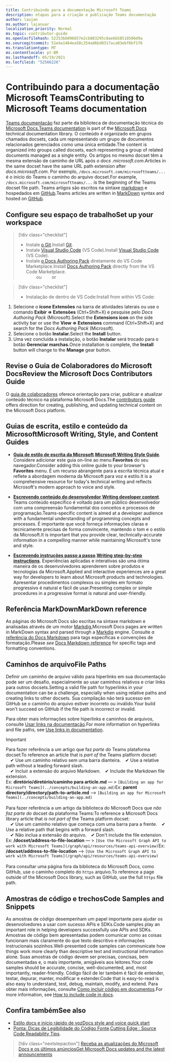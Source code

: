 ```yaml
---
title: Contribuindo para a documentação Microsoft Teams
description: etapas para a criação e publicação Teams documentação
author: laujan
ms.author: lajanuar
localization_priority: Normal
ms.topic: contributor-guide
ms.openlocfilehash: 52253bb096857e2cb883295c8ae6b58518506d9a
ms.sourcegitcommit: 51e4a1464ea58c254ad6bd0317aca03ebf6bf1f6
ms.translationtype: MT
ms.contentlocale: pt-BR
ms.lasthandoff: 05/19/2021
ms.locfileid: "52566226"
---
```

# <a name="contributing-to-microsoft-teams-documentation"></a><span data-ttu-id="ce269-103">Contribuindo para a documentação Microsoft Teams</span><span class="sxs-lookup"><span data-stu-id="ce269-103">Contributing to Microsoft Teams documentation</span></span>

<span data-ttu-id="ce269-104">[Teams documentação](/microsoftteams/platform/overview) faz parte da biblioteca de documentação técnica do [Microsoft Docs.](https://docs.microsoft.com/)</span><span class="sxs-lookup"><span data-stu-id="ce269-104">[Teams documentation](/microsoftteams/platform/overview) is part of the [Microsoft Docs](https://docs.microsoft.com/) technical documentation library.</span></span> <span data-ttu-id="ce269-105">O conteúdo é organizado em grupos chamados docsets, cada um representando um grupo de documentos relacionados gerenciados como uma única entidade.</span><span class="sxs-lookup"><span data-stu-id="ce269-105">The content is organized into groups called docsets, each representing a group of related documents managed as a single entity.</span></span> <span data-ttu-id="ce269-106">Os artigos no mesmo docset têm a mesma extensão de caminho de URL após *o docs <span></span> .microsoft.com*.</span><span class="sxs-lookup"><span data-stu-id="ce269-106">Articles in the same docset have the same URL path extension after *docs<span></span>.microsoft.com*.</span></span>  <span data-ttu-id="ce269-107">Por exemplo, `/docs.microsoft.com/microsoftteams/...` é o início do Teams o caminho do arquivo docset.</span><span class="sxs-lookup"><span data-stu-id="ce269-107">For example,  `/docs.microsoft.com/microsoftteams/...`   is the beginning of the Teams docset file path.</span></span> <span data-ttu-id="ce269-108">Teams artigos são escritos na sintaxe [markdown](#markdown-reference) e hospedados em [GitHub](https://github.com/MicrosoftDocs/msteams-docs/tree/master/msteams-platform).</span><span class="sxs-lookup"><span data-stu-id="ce269-108">Teams articles are written in  [MarkDown](#markdown-reference) syntax and hosted on [GitHub](https://github.com/MicrosoftDocs/msteams-docs/tree/master/msteams-platform).</span></span>

## <a name="set-up-your-workspace"></a><span data-ttu-id="ce269-109">Configure seu espaço de trabalho</span><span class="sxs-lookup"><span data-stu-id="ce269-109">Set up your workspace</span></span>

> [!div class="checklist"]
>
> * <span data-ttu-id="ce269-110">Instale [o Git](https://git-scm.com/book/en/v2/Getting-Started-Installing-Git).</span><span class="sxs-lookup"><span data-stu-id="ce269-110">Install [Git](https://git-scm.com/book/en/v2/Getting-Started-Installing-Git).</span></span>
> * <span data-ttu-id="ce269-111">Instale [Visual Studio Code](https://code.visualstudio.com/) (VS Code).</span><span class="sxs-lookup"><span data-stu-id="ce269-111">Install [Visual Studio Code](https://code.visualstudio.com/) (VS Code).</span></span>
> * <span data-ttu-id="ce269-112">Instale [o Docs Authoring Pack](https://marketplace.visualstudio.com/items?itemName=docsmsft.docs-authoring-pack) diretamente do VS Code Marketplace.</span><span class="sxs-lookup"><span data-stu-id="ce269-112">Install [Docs Authoring Pack](https://marketplace.visualstudio.com/items?itemName=docsmsft.docs-authoring-pack) directly from the VS Code Marketplace.</span></span>
<br><span data-ttu-id="ce269-113">&emsp;&emsp; ou</span><span class="sxs-lookup"><span data-stu-id="ce269-113">&emsp;&emsp; or</span></span>

> [!div class="checklist"]
>
> * <span data-ttu-id="ce269-114">Instalação de dentro de VS Code:</span><span class="sxs-lookup"><span data-stu-id="ce269-114">Install from within VS Code:</span></span>

   1. <span data-ttu-id="ce269-115">Selecione o **ícone Extensões** na barra de atividades laterais ou use o comando **Exibir => Extensões** (Ctrl+Shift+X) e pesquise pelo *Docs Authoring Pack* (Microsoft).</span><span class="sxs-lookup"><span data-stu-id="ce269-115">Select the **Extensions icon** on the side activity bar or use the **View => Extensions** command (Ctrl+Shift+X) and search for the *Docs Authoring Pack* (Microsoft).</span></span>
   1. <span data-ttu-id="ce269-116">Selecione o botão **Instalar.**</span><span class="sxs-lookup"><span data-stu-id="ce269-116">Select the **Install** button.</span></span>
   1. <span data-ttu-id="ce269-117">Uma vez concluída a instalação, o botão **Instalar** será trocado para o botão **Gerenciar marchas.**</span><span class="sxs-lookup"><span data-stu-id="ce269-117">Once installation is complete, the **Install** button will change to the **Manage** gear button.</span></span>

## <a name="review-the-microsoft-docs-contributors-guide"></a><span data-ttu-id="ce269-118">Revise o Guia de Colaboradores do Microsoft Docs</span><span class="sxs-lookup"><span data-stu-id="ce269-118">Review the Microsoft Docs Contributors Guide</span></span>

<span data-ttu-id="ce269-119">O [guia de colaboradores](/contribute) oferece orientação para criar, publicar e atualizar conteúdo técnico na plataforma Microsoft Docs.</span><span class="sxs-lookup"><span data-stu-id="ce269-119">The [contributors guide](/contribute) offers direction for creating, publishing, and updating technical content on the Microsoft Docs platform.</span></span>

## <a name="microsoft-writing-style-and-content-guides"></a><span data-ttu-id="ce269-120">Guias de escrita, estilo e conteúdo da Microsoft</span><span class="sxs-lookup"><span data-stu-id="ce269-120">Microsoft Writing, Style, and Content Guides</span></span>

* <span data-ttu-id="ce269-121">**[Guia de estilo de escrita da Microsoft](/style-guide/welcome)**.</span><span class="sxs-lookup"><span data-stu-id="ce269-121">**[Microsoft Writing Style Guide](/style-guide/welcome)**.</span></span> <span data-ttu-id="ce269-122">Considere adicionar este guia on-line ao menu **Favoritos** do seu navegador.</span><span class="sxs-lookup"><span data-stu-id="ce269-122">Consider adding this online guide  to your browser's **Favorites** menu.</span></span> <span data-ttu-id="ce269-123">É um recurso abrangente para a escrita técnica atual e reflete a abordagem moderna da Microsoft para voz e estilo.</span><span class="sxs-lookup"><span data-stu-id="ce269-123">It is a comprehensive resource for today's technical writing and reflects Microsoft's modern approach to voice and style.</span></span>

* <span data-ttu-id="ce269-124">**[Escrevendo conteúdo do desenvolvedor](/style-guide/developer-content/)**.</span><span class="sxs-lookup"><span data-stu-id="ce269-124">**[Writing developer content](/style-guide/developer-content/)**.</span></span> <span data-ttu-id="ce269-125">Teams conteúdo específico é voltado para um público desenvolvedor com uma compreensão fundamental dos conceitos e processos de programação.</span><span class="sxs-lookup"><span data-stu-id="ce269-125">Teams-specific content is aimed at a developer audience with a fundamental understanding of programming concepts and processes.</span></span> <span data-ttu-id="ce269-126">É importante que você forneça informações claras e tecnicamente precisas de forma convincente, mantendo o tom e o estilo da Microsoft.</span><span class="sxs-lookup"><span data-stu-id="ce269-126">It is important that you provide clear, technically-accurate information in a compelling manner while maintaining Microsoft's tone and style.</span></span>

* <span data-ttu-id="ce269-127">**[Escrevendo instruções passo a passo](/style-guide/procedures-instructions/writing-step-by-step-instructions)**.</span><span class="sxs-lookup"><span data-stu-id="ce269-127">**[Writing step-by-step instructions](/style-guide/procedures-instructions/writing-step-by-step-instructions)**.</span></span> <span data-ttu-id="ce269-128">Experiências aplicadas e interativas são uma ótima maneira de os desenvolvedores aprenderem sobre produtos e tecnologias da Microsoft.</span><span class="sxs-lookup"><span data-stu-id="ce269-128">Applied and interactive experiences are a great way for developers to learn about Microsoft products and technologies.</span></span> <span data-ttu-id="ce269-129">Apresentar procedimentos complexos ou simples em formato progressivo é natural e fácil de usar.</span><span class="sxs-lookup"><span data-stu-id="ce269-129">Presenting complex or simple procedures in a progressive format is natural and user-friendly.</span></span>

## <a name="markdown-reference"></a><span data-ttu-id="ce269-130">Referência MarkDown</span><span class="sxs-lookup"><span data-stu-id="ce269-130">MarkDown reference</span></span>

 <span data-ttu-id="ce269-131">As páginas do Microsoft Docs são escritas na sintaxe markdown e analisadas através de um motor [Markdig.](https://github.com/lunet-io/markdig)</span><span class="sxs-lookup"><span data-stu-id="ce269-131">Microsoft Docs pages are written in MarkDown syntax and parsed through a [Markdig](https://github.com/lunet-io/markdig) engine.</span></span> <span data-ttu-id="ce269-132">Consulte *a* [referência do Docs Markdown](/contribute/markdown-reference) para tags específicas e convenções de formatação.</span><span class="sxs-lookup"><span data-stu-id="ce269-132">Please *see* [Docs Markdown reference](/contribute/markdown-reference) for specific tags and formatting conventions.</span></span>

## <a name="file-paths"></a><span data-ttu-id="ce269-133">Caminhos de arquivo</span><span class="sxs-lookup"><span data-stu-id="ce269-133">File Paths</span></span>

<span data-ttu-id="ce269-134">Definir um caminho de arquivo válido para hiperlinks em sua documentação pode ser um desafio, especialmente ao usar caminhos relativos e criar links para outros docsets.</span><span class="sxs-lookup"><span data-stu-id="ce269-134">Setting a valid file path for hyperlinks in your documentation can be a challenge, especially when using relative paths and creating links to other docsets.</span></span>  <span data-ttu-id="ce269-135">Sua compilação não terá sucesso em GitHub se o caminho do arquivo estiver incorreto ou inválido.</span><span class="sxs-lookup"><span data-stu-id="ce269-135">Your build won't succeed on GitHub if the file path is incorrect or invalid.</span></span>

<span data-ttu-id="ce269-136">Para obter mais informações sobre hiperlinks e caminhos de arquivos, consulte [Usar links na documentação](/contribute/how-to-write-links).</span><span class="sxs-lookup"><span data-stu-id="ce269-136">For more information on hyperlinks and file paths, see [Use links in documentation](/contribute/how-to-write-links).</span></span>

>[!IMPORTANT]
> <span data-ttu-id="ce269-137">Para fazer referência a um artigo que faz *parte do* Teams plataforma docset:</span><span class="sxs-lookup"><span data-stu-id="ce269-137">To reference an article that is *part of* the Teams platform docset:</span></span><br>
> <span data-ttu-id="ce269-138">&emsp;&#x2714; Use um caminho relativo sem uma barra dianteira.</span><span class="sxs-lookup"><span data-stu-id="ce269-138">&emsp;&#x2714; Use a relative path without a leading forward slash.</span></span><br>
> <span data-ttu-id="ce269-139">&emsp;&#x2714; Incluir a extensão do arquivo Markdown.</span><span class="sxs-lookup"><span data-stu-id="ce269-139">&emsp;&#x2714; Include the Markdown file extension.</span></span><br>
><span data-ttu-id="ce269-140">Ex:  **diretório/diretório/caminho para article.md** — > `[Building an app for Microsoft Teams](../concepts/building-an-app.md)`</span><span class="sxs-lookup"><span data-stu-id="ce269-140">Ex:  **parent directory/directory/path-to-article.md** —> `[Building an app for Microsoft Teams](../concepts/building-an-app.md)`</span></span> <br><br>
> <span data-ttu-id="ce269-141">Para fazer referência a um artigo da biblioteca do Microsoft Docs que *não faz parte do* docset da plataforma Teams:</span><span class="sxs-lookup"><span data-stu-id="ce269-141">To reference a Microsoft Docs library article that *is not part of* the Teams platform docset:</span></span><br>
> <span data-ttu-id="ce269-142">&emsp;&#x2714; Use um caminho relativo que começa com uma barra para a frente.</span><span class="sxs-lookup"><span data-stu-id="ce269-142">&emsp;&#x2714; Use a relative path that begins with a forward slash.</span></span><br>
> <span data-ttu-id="ce269-143">&emsp;&#x2714; Não inclua a extensão do arquivo.</span><span class="sxs-lookup"><span data-stu-id="ce269-143">&emsp;&#x2714; Don't include the file extension.</span></span> <br> <span data-ttu-id="ce269-144">Ex:  **/docset/address-to-file-location** — > `[Use the Microsoft Graph API to work with Microsoft Teams](/graph/api/resources/teams-api-overview)`</span><span class="sxs-lookup"><span data-stu-id="ce269-144">Ex:  **/docset/address-to-file-location** —> `[Use the Microsoft Graph API to work with Microsoft Teams](/graph/api/resources/teams-api-overview)`</span></span><br><br>
> <span data-ttu-id="ce269-145">Para consultar uma página fora da biblioteca do Microsoft Docs, como GitHub, use o caminho completo do `https` arquivo.</span><span class="sxs-lookup"><span data-stu-id="ce269-145">To reference a page outside of the Microsoft Docs library, such as GitHub, use the full `https` file path.</span></span><br>

## <a name="code-samples-and-snippets"></a><span data-ttu-id="ce269-146">Amostras de código e trechos</span><span class="sxs-lookup"><span data-stu-id="ce269-146">Code Samples and Snippets</span></span>

<span data-ttu-id="ce269-147">As amostras de código desempenham um papel importante para ajudar os desenvolvedores a usar com sucesso APIs e SDKs.</span><span class="sxs-lookup"><span data-stu-id="ce269-147">Code samples play an important role in helping developers successfully use APIs and SDKs.</span></span> <span data-ttu-id="ce269-148">Amostras de código bem apresentadas podem comunicar como as coisas funcionam mais claramente do que texto descritivo e informações instrucionais sozinhos.</span><span class="sxs-lookup"><span data-stu-id="ce269-148">Well-presented code samples can communicate how things work more clearly than descriptive text and instructional information alone.</span></span> <span data-ttu-id="ce269-149">Suas amostras de código devem ser precisas, concisas, bem documentadas e, o mais importante, amigáveis aos leitores.</span><span class="sxs-lookup"><span data-stu-id="ce269-149">Your code samples should be accurate, concise, well-documented, and, most importantly, reader-friendly.</span></span> <span data-ttu-id="ce269-150">Código fácil de ler também é fácil de entender, testar, depurar, manter, modificar e estender.</span><span class="sxs-lookup"><span data-stu-id="ce269-150">Code that is easy-to-read is also easy to understand, test, debug, maintain, modify, and extend.</span></span> <span data-ttu-id="ce269-151">Para obter mais informações, consulte [Como incluir código em documentos](/contribute/code-in-docs).</span><span class="sxs-lookup"><span data-stu-id="ce269-151">For more information, see [How to include code in docs](/contribute/code-in-docs).</span></span>

## <a name="see-also"></a><span data-ttu-id="ce269-152">Confira também</span><span class="sxs-lookup"><span data-stu-id="ce269-152">See also</span></span>

* [<span data-ttu-id="ce269-153">Estilo docs e início rápido de voz</span><span class="sxs-lookup"><span data-stu-id="ce269-153">Docs style and voice quick start</span></span>](/contribute/style-quick-start)
* <span data-ttu-id="ce269-154">[Ponta: Dicas de Legibilidade do Código Fonte](/archive/msdn-magazine/2014/october/cutting-edge-source-code-readability-tips).</span><span class="sxs-lookup"><span data-stu-id="ce269-154">[Cutting Edge : Source Code Readability Tips](/archive/msdn-magazine/2014/october/cutting-edge-source-code-readability-tips).</span></span>

> [!div class="nextstepaction"]
> [<span data-ttu-id="ce269-155">Receba as atualizações do Microsoft Docs e os últimos anúncios</span><span class="sxs-lookup"><span data-stu-id="ce269-155">Get Microsoft Docs updates and the latest announcements</span></span>](/teamblog)
